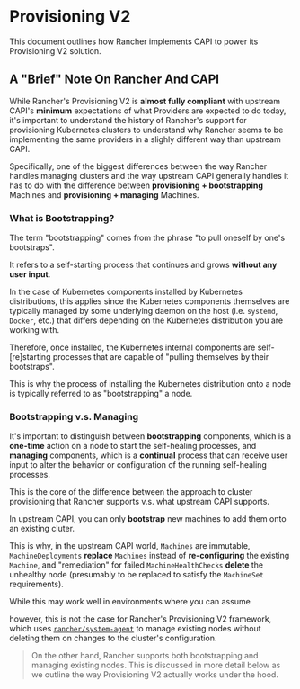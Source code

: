 # Provisioning V2

This document outlines how Rancher implements CAPI to power its Provisioning V2 solution.

## A "Brief" Note On Rancher And CAPI

While Rancher's Provisioning V2 is **almost fully compliant** with upstream CAPI's **minimum** expectations of what Providers are expected to do today, it's important to understand the history of Rancher's support for provisioning Kubernetes clusters to understand why Rancher seems to be implementing the same providers in a slighly different way than upstream CAPI.

Specifically, one of the biggest differences between the way Rancher handles managing clusters and the way upstream CAPI generally handles it has to do with the difference between **provisioning + bootstrapping** Machines and **provisioning + managing** Machines.

### What is Bootstrapping?

The term "bootstrapping" comes from the phrase "to pull oneself by one's bootstraps". 

It refers to a self-starting process that continues and grows **without any user input**.

In the case of Kubernetes components installed by Kubernetes distributions, this applies since the Kubernetes components themselves are typically managed by some underlying daemon on the host (i.e. `systemd`, `Docker`, etc.) that differs depending on the Kubernetes distribution you are working with.

Therefore, once installed, the Kubernetes internal components are self-[re]starting processes that are capable of "pulling themselves by their bootstraps".

This is why the process of installing the Kubernetes distribution onto a node is typically referred to as "bootstrapping" a node.

### Bootstrapping v.s. Managing

It's important to distinguish between **bootstrapping** components, which is a **one-time** action on a node to start the self-healing processes, and **managing** components, which is a **continual** process that can receive user input to alter the behavior or configuration of the running self-healing processes.

This is the core of the difference between the approach to cluster provisioning that Rancher supports v.s. what upstream CAPI supports.

In upstream CAPI, you can only **bootstrap** new machines to add them onto an existing cluter. 

This is why, in the upstream CAPI world, `Machines` are immutable, `MachineDeployments` **replace** `Machines` instead of **re-configuring** the existing `Machine`, and "remediation" for failed `MachineHealthChecks` **delete** the unhealthy node (presumably to be replaced to satisfy the `MachineSet` requirements).

While this may work well in environments where you can assume 

however, this is not the case for Rancher's Provisioning V2 framework, which uses [`rancher/system-agent`](https://github.com/rancher/system-agent) to manage existing nodes without deleting them on changes to the cluster's configuration.
>
> On the other hand, Rancher supports both bootstrapping and managing existing nodes. This is discussed in more detail below as we outline the way Provisioning V2 actually works under the hood.
